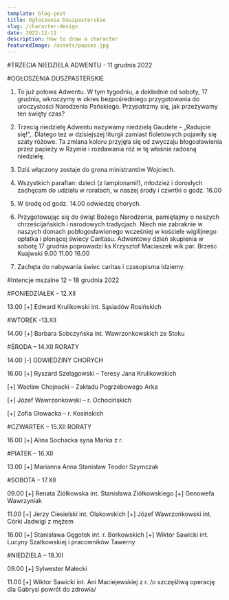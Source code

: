 ```yaml
---
template: blog-post
title: Ogłoszenia Duszpasterskie
slug: /character-design
date: 2022-12-11
description: How to draw a character
featuredImage: /assets/papiez.jpg
---
```


#TRZECIA NIEDZIELA ADWENTU - 11 grudnia 2022                                            

#OGŁOSZENIA DUSZPASTERSKIE

1. To już połowa Adwentu. W tym tygodniu, a dokładnie od soboty, 17 grudnia, wkroczymy w okres bezpośredniego przygotowania do uroczystości Narodzenia Pańskiego. Przypatrzmy się, jak przeżywamy ten święty czas? 

2. Trzecią niedzielę Adwentu nazywamy niedzielą Gaudete – „Radujcie się!”,. Dlatego też w dzisiejszej liturgii zamiast fioletowych pojawiły się szaty różowe. Ta zmiana koloru przyjęła się od zwyczaju błogosławienia przez papieży w Rzymie i rozdawania róż w tę właśnie radosną niedzielę. 

3. Dziś włączony zostaje do grona ministrantów  Wojciech.

4. Wszystkich parafian: dzieci (z lampionami!), młodzież i dorosłych zachęcam do udziału w roratach,  w naszej  środy i czwrtki o godz. 16.00

5. W środę od godz. 14.00 odwiedzę chorych.

6. Przygotowując się do świąt Bożego Narodzenia, pamiętajmy o naszych chrześcijańskich i narodowych tradycjach. Niech nie zabraknie w naszych domach pobłogosławionego wcześniej w kościele wigilijnego opłatka i płonącej świecy Caritasu. Adwentowy dzień skupienia w sobotę 17 grudnia poprowadzi ks Krzysztof Maciaszek wik par. Brześc Kuajwski 9.00 11.00 16.00

7. Zachęta do nabywania świec caritas i czasopisma Idziemy. 

#Intencje mszalne 12 – 18 grudnia 2022

#PONIEDZIAŁEK  - 12.XII

13.00 [+] Edward Krulikowski int. Sąsiadów Rosińskich

#WTOREK -13.XII

14.00 [+] Barbara Sobczyńska int. Wawrzonkowskich ze Stoku

#ŚRODA – 14.XII  RORATY

14.00 [-] ODWIEDZINY CHORYCH

16.00 [+] Ryszard Szelągowski – Teresy Jana Krulikowskich

[+] Wacław Chojnacki – Zakładu Pogrzebowego Arka

[+] Józef Wawrzonkowski – r. Ochocińskich

[+] Zofia Głowacka – r. Kosińskich

#CZWARTEK – 15.XII  RORATY

16.00 [+] Alina Sochacka syna Marka z r.

#PIATEK – 16.XII

13.00 [+] Marianna Anna Stanisław Teodor Szymczak

#SOBOTA – 17.XII

09.00 [+] Renata Ziółkowska int. Stanisława Ziółkowskiego [+] Genowefa Wawrzyniak

11.00 [+] Jerzy Ciesielski int. Olakowskich [+] Józef Wawrzonkowski int. Córki Jadwigi z mężem

16.00 [+] Stanisława Gęgotek int. r. Borkowskich [+] Wiktor Sawicki int. Lucyny Szatkowskiej i pracowników Tawerny

#NIEDZIELA – 18.XII 

09.00 [+]  Sylwester Małecki

11.00 [+] Wiktor Sawicki int. Ani Maciejewskiej z r.
/o szczęśliwą operację dla Gabrysi powrót do zdrowia/
